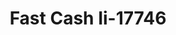---
f_zip-code: 72031
f_state-code: AR
title: Fast Cash Ii-17746
f_phone: 501-745-4999
f_city-only: Clinton
f_address: 1303 Highway 65 Suite S Clinton
f_location-unique-id: '17746'
slug: fast-cash-ii-17746
updated-on: '2024-05-30T13:46:58.046Z'
created-on: '2024-05-30T13:36:59.803Z'
published-on: '2024-05-30T13:54:32.469Z'
f_city-state: cms/city/clinton-ar.md
f_company: cms/company/fast-cash-ii.md
f_state: cms/state/arkansas.md
layout: '[payday-loan].html'
tags: payday-loan
---